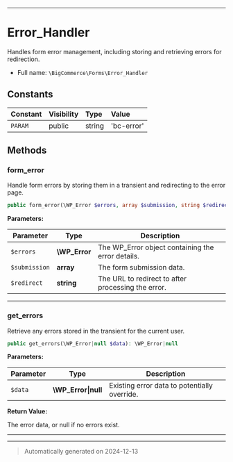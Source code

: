 ***

# Error_Handler

Handles form error management, including storing and retrieving errors for redirection.



* Full name: `\BigCommerce\Forms\Error_Handler`


## Constants

| Constant | Visibility | Type | Value |
|:---------|:-----------|:-----|:------|
|`PARAM`|public|string|&#039;bc-error&#039;|


## Methods


### form_error

Handle form errors by storing them in a transient and redirecting to the error page.

```php
public form_error(\WP_Error $errors, array $submission, string $redirect = &#039;&#039;): void
```








**Parameters:**

| Parameter | Type | Description |
|-----------|------|-------------|
| `$errors` | **\WP_Error** | The WP_Error object containing the error details. |
| `$submission` | **array** | The form submission data. |
| `$redirect` | **string** | The URL to redirect to after processing the error. |





***

### get_errors

Retrieve any errors stored in the transient for the current user.

```php
public get_errors(\WP_Error|null $data): \WP_Error|null
```








**Parameters:**

| Parameter | Type | Description |
|-----------|------|-------------|
| `$data` | **\WP_Error&#124;null** | Existing error data to potentially override. |


**Return Value:**

The error data, or null if no errors exist.




***


***
> Automatically generated on 2024-12-13
